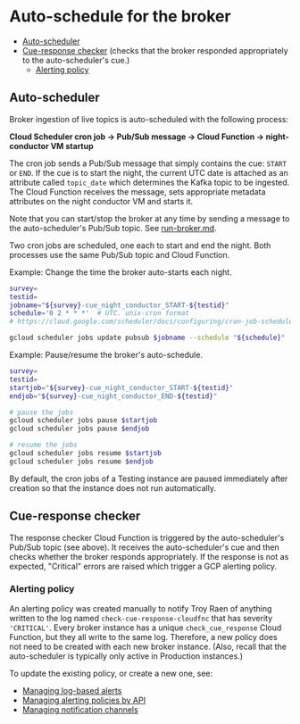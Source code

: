 # Auto-schedule for the broker

- [Auto-scheduler](#auto-scheduler)
- [Cue-response checker](#cue-response-checker) (checks that the broker responded appropriately to the auto-scheduler's cue.)
    - [Alerting policy](#alerting-policy)

## Auto-scheduler

Broker ingestion of live topics is auto-scheduled with the following process:

__Cloud Scheduler cron job -> Pub/Sub message -> Cloud Function -> night-conductor VM startup__

The cron job sends a Pub/Sub message that simply contains the cue: `START` or `END`. If the cue is to start the night, the current UTC date is attached as an attribute called `topic_date` which determines the Kafka topic to be ingested. The Cloud Function receives the message, sets appropriate metadata attributes on the night conductor VM and starts it.

Note that you can start/stop the broker at any time by sending a message to the auto-scheduler's Pub/Sub topic. See [run-broker.md](run-broker.md).

Two cron jobs are scheduled, one each to start and end the night. Both processes use the same Pub/Sub topic and Cloud Function.

Example: Change the time the broker auto-starts each night.
```bash
survey=
testid=
jobname="${survey}-cue_night_conductor_START-${testid}"
schedule='0 2 * * *'  # UTC. unix-cron format
# https://cloud.google.com/scheduler/docs/configuring/cron-job-schedules

gcloud scheduler jobs update pubsub $jobname --schedule "${schedule}"
```

Example: Pause/resume the broker's auto-schedule.
```bash
survey=
testid=
startjob="${survey}-cue_night_conductor_START-${testid}"
endjob="${survey}-cue_night_conductor_END-${testid}"

# pause the jobs
gcloud scheduler jobs pause $startjob
gcloud scheduler jobs pause $endjob

# resume the jobs
gcloud scheduler jobs resume $startjob
gcloud scheduler jobs resume $endjob
```

By default, the cron jobs of a Testing instance are paused immediately after creation so that the instance does not run automatically.

## Cue-response checker

The response checker Cloud Function is triggered by the auto-scheduler's Pub/Sub topic (see above). It receives the auto-scheduler's cue and then checks whether the broker responds appropriately. If the response is not as expected, "Critical" errors are raised which trigger a GCP alerting policy.

### Alerting policy

An alerting policy was created manually to notify Troy Raen of anything written to the log named `check-cue-response-cloudfnc` that has severity `'CRITICAL'`.
Every broker instance has a unique `check_cue_response` Cloud Function, but they all write to the same log.
Therefore, a new policy does not need to be created with each new broker instance.
(Also, recall that the auto-scheduler is typically only active in Production instances.)

To update the existing policy, or create a new one, see:
- [Managing log-based alerts](https://cloud.google.com/logging/docs/alerting/log-based-alerts)
- [Managing alerting policies by API](https://cloud.google.com/monitoring/alerts/using-alerting-api)
- [Managing notification channels](https://cloud.google.com/monitoring/support/notification-options)
